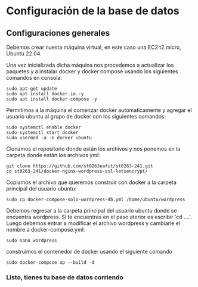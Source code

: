 # Configuración de la base de datos
## Configuraciones generales 
Debemos crear nuesta máquina virtual, en este caso una EC2 t2.micro, Ubuntu 22.04. 

Una vez inicializada dicha máquina nos procedemos a actualizar los paquetes y a instalar docker y docker compose usando los siguientes comandos en consola:

```shell
sudo apt-get update
sudo apt install docker.io -y
sudo apt install docker-compose -y
```

Permitimos a la máquina el comenzar docker automaticamente y agregar el usuario ubuntu al grupo de docker con los siguientes comandos:

```shell
sudo systemctl enable docker
sudo systemctl start docker
sudo usermod -a -G docker ubuntu
```

Clonamos el repositorio donde están los archivos y nos ponemos en la carpeta donde están los archivos yml:

```shell
git clone https://github.com/st0263eafit/st0263-241.git
cd st0263-241/docker-nginx-wordpress-ssl-letsencrypt/
```

Copiamos el archivo que queremos construir con docker a la carpeta principal del usuario ubuntu:

```shell
sudo cp docker-compose-solo-wordpress-db.yml /home/ubuntu/wordpress
```

Debemos regresar a la carpeta principal del usuario ubuntu donde se encuentra wordpress. Si te encuentras en el paso aterior es escribir 'cd ..\..'.
Luego debemos entrar a modificar el archivo wordpress y cambiarle el nombre a docker-compose.yml:

```shell
sudo nano wordpress
```

construimos el contenedor de docker usando el siguiente comando

```shell
sudo docker-compose up --build -d
```

### Listo, tienes tu base de datos corriendo
